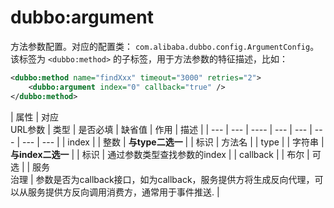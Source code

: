<style>
table {
  width: 100%;
  max-width: 65em;
  border: 1px solid #dedede;
  margin: 15px auto;
  border-collapse: collapse;
  empty-cells: show;
}
table th,
table td {
  height: 35px;
  border: 1px solid #dedede;
  padding: 0 10px;
}
table th {
  font-weight: bold;
  text-align: center !important;
  background: rgba(158,188,226,0.2);
  white-space: nowrap;
}
table tbody tr:nth-child(2n) {
  background: rgba(158,188,226,0.12);
}
table td:nth-child(1) {
  white-space: nowrap;
}
table td:nth-child(3) {
white-space: nowrap;
}
table td:nth-child(4) {
white-space: nowrap;
}
table td:nth-child(6) {
white-space: nowrap;
}
table tr:hover {
  background: #efefef;
}
.table-area {
  overflow: auto;
}
</style>

<script type="text/javascript">
[].slice.call(document.querySelectorAll('table')).forEach(function(el){
    var wrapper = document.createElement('div');
    wrapper.className = 'table-area';
    el.parentNode.insertBefore(wrapper, el);
    el.parentNode.removeChild(el);
    wrapper.appendChild(el);
})
</script>
# dubbo:argument

方法参数配置。对应的配置类： `com.alibaba.dubbo.config.ArgumentConfig`。该标签为 `<dubbo:method>` 的子标签，用于方法参数的特征描述，比如： 
 
```xml
<dubbo:method name="findXxx" timeout="3000" retries="2">
    <dubbo:argument index="0" callback="true" />
</dubbo:method>
```
| 属性 | 对应<br>URL参数 | 类型 | 是否必填 | 缺省值 | 作用 | 描述 |
| --- | --- | ---- | --- | --- | --- | --- | --- |
| index | | 整数 | <b>与type二选一</b> | | 标识 | 方法名 |
| type | | 字符串 | <b>与index二选一</b> | | 标识 | 通过参数类型查找参数的index |
| callback | | 布尔 | 可选 | | 服务<br>治理 | 参数是否为callback接口，如为callback，服务提供方将生成反向代理，可以从服务提供方反向调用消费方，通常用于事件推送. |
